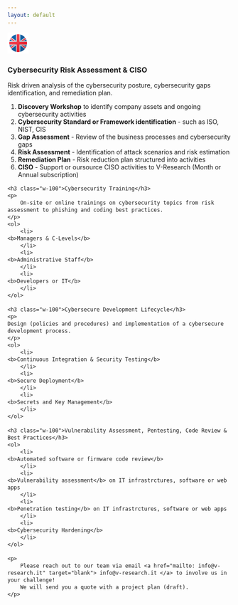 ```yaml
---
layout: default
---
```


<!-- consultancy -->
<div class="row justify-content-end">
        <div>
                <a href="solutions-eng.html">
                        <img src="images/great-britain-96.png" height="48"/>
                </a>
        </div>
</div>

<div class="row b-cont-margin">
    <h3 class="w-100">Cybersecurity Risk Assessment & CISO</h3>
    <p>
        Risk driven analysis of the cybersecurity posture, cybersecurity gaps identification, and remediation plan.
    </p>
    <ol>
        <li>
	<b>Discovery Workshop</b> to identify company assets and ongoing cybersecurity activities
        </li>
        <li>
	<b>Cybersecurity Standard or Framework identification</b> - such as ISO, NIST, CIS
        </li>
        <li>
	<b>Gap Assessment</b> - Review of the business processes and cybersecurity gaps
        </li>
        <li>
	<b>Risk Assessment</b> - Identification of attack scenarios and risk estimation
        </li>
        <li>
	<b>Remediation Plan</b> - Risk reduction plan structured into activities
        </li>
        <li>
	<b>CISO</b> - Support or oursource CISO activities to V-Research (Month or Annual subscription)
        </li>
    </ol>

    <h3 class="w-100">Cybersecurity Training</h3>
    <p>
        On-site or online trainings on cybersecurity topics from risk assessment to phishing and coding best practices.
    </p>
    <ol>
        <li>
	<b>Managers & C-Levels</b>
        </li>
        <li>
	<b>Administrative Staff</b>
        </li>
        <li>
	<b>Developers or IT</b>
        </li>
    </ol>

    <h3 class="w-100">Cybersecure Development Lifecycle</h3>
    <p>
	Design (policies and procedures) and implementation of a cybersecure development process.
    </p>
    <ol>
        <li>
	<b>Continuous Integration & Security Testing</b>
        </li>
        <li>
	<b>Secure Deployment</b>
        </li>
        <li>
	<b>Secrets and Key Management</b>
        </li>
    </ol>

    <h3 class="w-100">Vulnerability Assessment, Pentesting, Code Review & Best Practices</h3>
    <ol>
        <li>
	<b>Automated software or firmware code review</b>
        </li>
        <li>
	<b>Vulnerability assessment</b> on IT infrastrctures, software or web apps
        </li>
        <li>
	<b>Penetration testing</b> on IT infrastrctures, software or web apps
        </li>
        <li>
	<b>Cybersecurity Hardening</b>
        </li>
    </ol>

    <p>
        Please reach out to our team via email <a href="mailto: info@v-research.it" target="blank"> info@v-research.it </a> to involve us in your challenge!
        We will send you a quote with a project plan (draft).
    </p>

    
</div>

